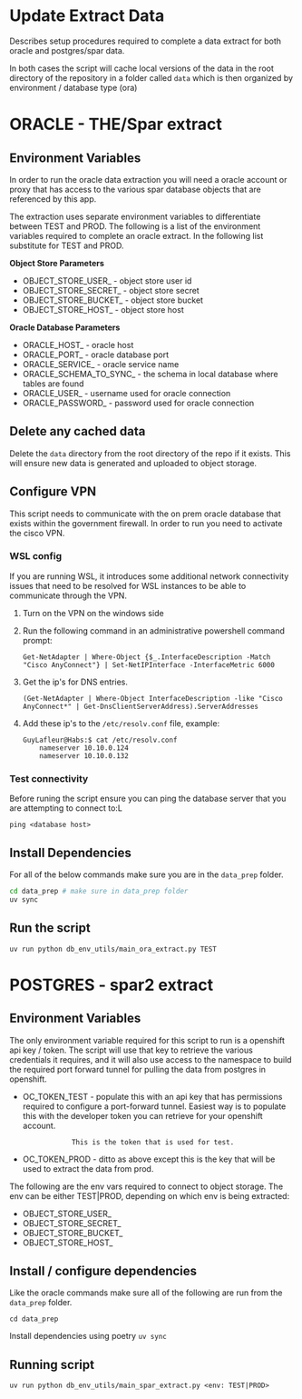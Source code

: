 # Update Extract Data

Describes setup procedures required to complete a data extract for both oracle
and postgres/spar data.

In both cases the script will cache local versions of the data in the root
directory of the repository in a folder called `data` which is then organized
by environment / database type (ora)

# ORACLE - THE/Spar extract

## Environment Variables

In order to run the oracle data extraction you will need a oracle account or
proxy that has access to the various spar database objects that are referenced
by this app.

The extraction uses separate environment variables to differentiate between
TEST and PROD.  The following is a list of the environment variables required
to complete an oracle extract.  In the following list substitute <env> for
TEST and PROD.

**Object Store Parameters**

* OBJECT_STORE_USER_<env> - object store user id
* OBJECT_STORE_SECRET_<env> - object store secret
* OBJECT_STORE_BUCKET_<env> - object store bucket
* OBJECT_STORE_HOST_<env> - object store host


**Oracle Database Parameters**

* ORACLE_HOST_<env> - oracle host
* ORACLE_PORT_<env> - oracle database port
* ORACLE_SERVICE_<env> - oracle service name
* ORACLE_SCHEMA_TO_SYNC_<env> - the schema in local database where tables are found
* ORACLE_USER_<env> - username used for oracle connection
* ORACLE_PASSWORD_<env> - password used for oracle connection

## Delete any cached data

Delete the `data` directory from the root directory of the repo if it exists.
This will ensure new data is generated and uploaded to object storage.

## Configure VPN

This script needs to communicate with the on prem oracle database that exists
within the government firewall.  In order to run you need to activate the cisco
VPN.

### WSL config

If you are running WSL, it introduces some additional network connectivity
issues that need to be resolved for WSL instances to be able to communicate
through the VPN.

1. Turn on the VPN on the windows side
2. Run the following command in an administrative powershell command prompt:

    `Get-NetAdapter | Where-Object {$_.InterfaceDescription -Match "Cisco AnyConnect"} | Set-NetIPInterface -InterfaceMetric 6000`
3. Get the ip's for DNS entries.

    `(Get-NetAdapter | Where-Object InterfaceDescription -like "Cisco AnyConnect*" | Get-DnsClientServerAddress).ServerAddresses`

4. Add these ip's to the `/etc/resolv.conf` file, example:
    ```
    GuyLafleur@Habs:$ cat /etc/resolv.conf
        nameserver 10.10.0.124
        nameserver 10.10.0.132
    ```

### Test connectivity

Before runing the script ensure you can ping the database server that you are
attempting to connect to:L

`ping <database host>`

## Install Dependencies

For all of the below commands make sure you are in the `data_prep` folder.

```bash
cd data_prep # make sure in data_prep folder
uv sync
```

## Run the script

`uv run python db_env_utils/main_ora_extract.py TEST`

# POSTGRES - spar2 extract

## Environment Variables

The only environment variable required for this script to run is a openshift
api key / token.  The script will use that key to retrieve the various credentials
it requires, and it will also use access to the namespace to build the required
port forward tunnel for pulling the data from postgres in openshift.

* OC_TOKEN_TEST - populate this with an api key that has permissions required to
                  configure a port-forward tunnel.  Easiest way is to populate this
                  with the developer token you can retrieve for your openshift
                  account.

                  This is the token that is used for test.

* OC_TOKEN_PROD - ditto as above except this is the key that will be used to
                  extract the data from prod.

The following are the env vars required to connect to object storage.  The
env can be either TEST|PROD, depending on which env is being extracted:

* OBJECT_STORE_USER_<env>
* OBJECT_STORE_SECRET_<env>
* OBJECT_STORE_BUCKET_<env>
* OBJECT_STORE_HOST_<env>


## Install / configure dependencies

Like the oracle commands make sure all of the following are run from the
`data_prep` folder.

`cd data_prep`

Install dependencies using poetry
`uv sync`

## Running script

`uv run python db_env_utils/main_spar_extract.py <env: TEST|PROD>`
